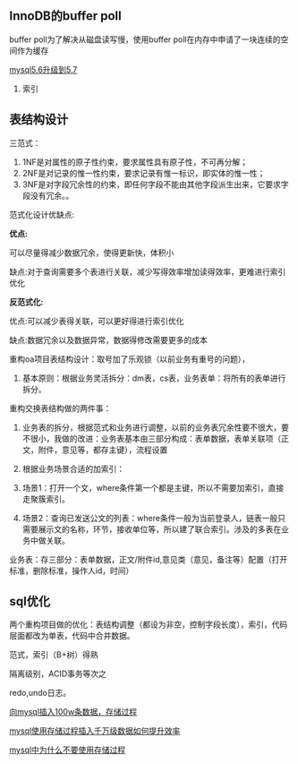 

## InnoDB的buffer poll

buffer poll为了解决从磁盘读写慢，使用buffer poll在内存中申请了一块连续的空间作为缓存



[mysql5.6升级到5.7](https://blog.csdn.net/u010010725/article/details/70170231)

1. 索引

## 表结构设计

三范式：

1.  1NF是对属性的原子性约束，要求属性具有原子性，不可再分解； 
2.  2NF是对记录的惟一性约束，要求记录有惟一标识，即实体的惟一性； 
3.  3NF是对字段冗余性的约束，即任何字段不能由其他字段派生出来，它要求字段没有冗余。。 

范式化设计优缺点:

**优点:**

可以尽量得减少数据冗余，使得更新快，体积小

缺点:对于查询需要多个表进行关联，减少写得效率增加读得效率，更难进行索引优化

**反范式化:**

优点:可以减少表得关联，可以更好得进行索引优化

缺点:数据冗余以及数据异常，数据得修改需要更多的成本

重构oa项目表结构设计：取号加了乐观锁（以前业务有重号的问题），

1. 基本原则：根据业务灵活拆分：dm表，cs表，业务表单：将所有的表单进行拆分。

重构交换表结构做的两件事：

1. 业务表的拆分，根据范式和业务进行调整，以前的业务表冗余性要不很大，要不很小，我做的改进：业务表基本由三部分构成：表单数据，表单关联项（正文，附件，意见等，都存主键），流程设置

2. 根据业务场景合适的加索引：

1. 场景1：打开一个文，where条件第一个都是主键，所以不需要加索引，直接走聚簇索引。
2. 场景2：查询已发送公文的列表：where条件一般为当前登录人，链表一般只需要展示文的名称，环节，接收单位等，所以建了联合索引。涉及的多表在业务中做关联。

业务表：存三部分：表单数据，正文/附件id,意见类（意见，备注等）配置（打开标准，删除标准，操作人id，时间）


## sql优化

两个重构项目做的优化：表结构调整（都设为非空，控制字段长度），索引，代码层面都改为单表，代码中合并数据。

范式，索引（B+树）得熟

隔离级别，ACID事务等次之

redo,undo日志。

[ 向mysql插入100w条数据，存储过程 ](https://cloud.tencent.com/developer/article/1534007)

[mysql使用存储过程插入千万级数据如何提升效率](https://blog.csdn.net/youcheng_ge/article/details/77728189)

[mysql中为什么不要使用存储过程](https://blog.csdn.net/aoerqileng/article/details/79731713)